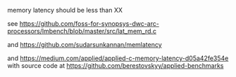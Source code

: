memory latency should be less than XX

see <https://github.com/foss-for-synopsys-dwc-arc-processors/lmbench/blob/master/src/lat_mem_rd.c>

and <https://github.com/sudarsunkannan/memlatency>

and <https://medium.com/applied/applied-c-memory-latency-d05a42fe354e> with source code at <https://github.com/berestovskyy/applied-benchmarks>

